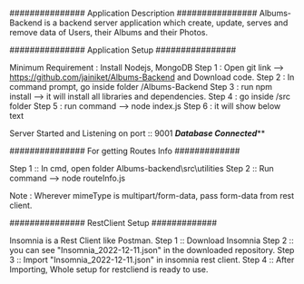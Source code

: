 ###############  Application Description ################
Albums-Backend is a backend server application 
which create, update, serves and remove data of 
Users, their Albums and their Photos.

###############  Application Setup  ################

Minimum Requirement : Install Nodejs, MongoDB 
Step 1 : Open git link --> https://github.com/jainiket/Albums-Backend and Download code.
Step 2 : In command prompt, go inside folder /Albums-Backend
Step 3 : run npm install --> it will install all libraries and dependencies.
Step 4 : go inside /src folder
Step 5 : run command --> node index.js
Step 6 : it will show below text

Server Started and Listening on port ::  9001
*************Database Connected***************

############### For getting Routes Info #############

Step 1 :: In cmd, open folder Albums-backend\src\utilities
Step 2 :: Run command --> node routeInfo.js

Note : Wherever mimeType is multipart/form-data, pass form-data from rest client.

############### RestClient Setup #############

Insomnia is a Rest Client like Postman.
Step 1 :: Download Insomnia
Step 2 :: you can see "Insomnia_2022-12-11.json" in the downloaded repository.
Step 3 :: Import "Insomnia_2022-12-11.json" in insomnia rest client.
Step 4 :: After Importing, Whole setup for restcliend is ready to use.
